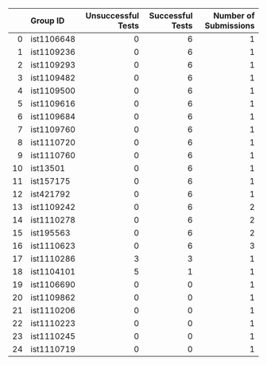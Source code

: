 |    | Group ID   |   Unsuccessful Tests |   Successful Tests |   Number of Submissions |
|---:|:-----------|---------------------:|-------------------:|------------------------:|
|  0 | ist1106648 |                    0 |                  6 |                       1 |
|  1 | ist1109236 |                    0 |                  6 |                       1 |
|  2 | ist1109293 |                    0 |                  6 |                       1 |
|  3 | ist1109482 |                    0 |                  6 |                       1 |
|  4 | ist1109500 |                    0 |                  6 |                       1 |
|  5 | ist1109616 |                    0 |                  6 |                       1 |
|  6 | ist1109684 |                    0 |                  6 |                       1 |
|  7 | ist1109760 |                    0 |                  6 |                       1 |
|  8 | ist1110720 |                    0 |                  6 |                       1 |
|  9 | ist1110760 |                    0 |                  6 |                       1 |
| 10 | ist13501   |                    0 |                  6 |                       1 |
| 11 | ist157175  |                    0 |                  6 |                       1 |
| 12 | ist421792  |                    0 |                  6 |                       1 |
| 13 | ist1109242 |                    0 |                  6 |                       2 |
| 14 | ist1110278 |                    0 |                  6 |                       2 |
| 15 | ist195563  |                    0 |                  6 |                       2 |
| 16 | ist1110623 |                    0 |                  6 |                       3 |
| 17 | ist1110286 |                    3 |                  3 |                       1 |
| 18 | ist1104101 |                    5 |                  1 |                       1 |
| 19 | ist1106690 |                    0 |                  0 |                       1 |
| 20 | ist1109862 |                    0 |                  0 |                       1 |
| 21 | ist1110206 |                    0 |                  0 |                       1 |
| 22 | ist1110223 |                    0 |                  0 |                       1 |
| 23 | ist1110245 |                    0 |                  0 |                       1 |
| 24 | ist1110719 |                    0 |                  0 |                       1 |